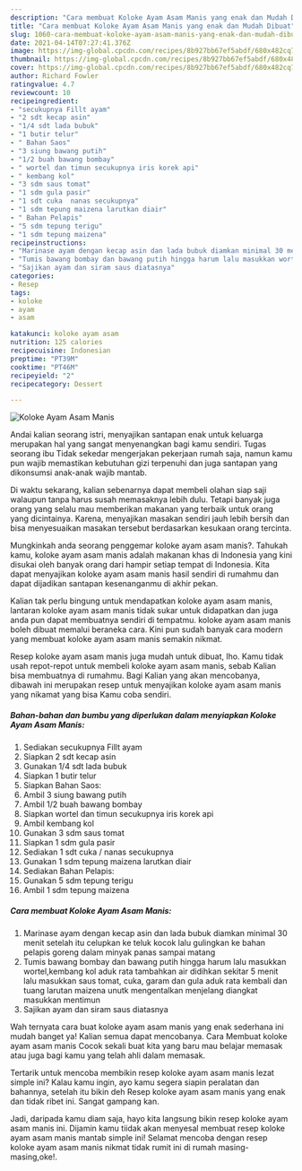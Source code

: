 ```yaml
---
description: "Cara membuat Koloke Ayam Asam Manis yang enak dan Mudah Dibuat"
title: "Cara membuat Koloke Ayam Asam Manis yang enak dan Mudah Dibuat"
slug: 1060-cara-membuat-koloke-ayam-asam-manis-yang-enak-dan-mudah-dibuat
date: 2021-04-14T07:27:41.376Z
image: https://img-global.cpcdn.com/recipes/8b927bb67ef5abdf/680x482cq70/koloke-ayam-asam-manis-foto-resep-utama.jpg
thumbnail: https://img-global.cpcdn.com/recipes/8b927bb67ef5abdf/680x482cq70/koloke-ayam-asam-manis-foto-resep-utama.jpg
cover: https://img-global.cpcdn.com/recipes/8b927bb67ef5abdf/680x482cq70/koloke-ayam-asam-manis-foto-resep-utama.jpg
author: Richard Fowler
ratingvalue: 4.7
reviewcount: 10
recipeingredient:
- "secukupnya Fillt ayam"
- "2 sdt kecap asin"
- "1/4 sdt lada bubuk"
- "1 butir telur"
- " Bahan Saos"
- "3 siung bawang putih"
- "1/2 buah bawang bombay"
- " wortel dan timun secukupnya iris korek api"
- " kembang kol"
- "3 sdm saus tomat"
- "1 sdm gula pasir"
- "1 sdt cuka  nanas secukupnya"
- "1 sdm tepung maizena larutkan diair"
- " Bahan Pelapis"
- "5 sdm tepung terigu"
- "1 sdm tepung maizena"
recipeinstructions:
- "Marinase ayam dengan kecap asin dan lada bubuk diamkan minimal 30 menit setelah itu celupkan ke teluk kocok lalu gulingkan ke bahan pelapis goreng dalam minyak panas sampai matang"
- "Tumis bawang bombay dan bawang putih hingga harum lalu masukkan wortel,kembang kol aduk rata tambahkan air didihkan sekitar 5 menit lalu masukkan saus tomat, cuka, garam dan gula aduk rata kembali dan tuang larutan maizena unutk mengentalkan menjelang diangkat masukkan mentimun"
- "Sajikan ayam dan siram saus diatasnya"
categories:
- Resep
tags:
- koloke
- ayam
- asam

katakunci: koloke ayam asam 
nutrition: 125 calories
recipecuisine: Indonesian
preptime: "PT39M"
cooktime: "PT46M"
recipeyield: "2"
recipecategory: Dessert

---
```



![Koloke Ayam Asam Manis](https://img-global.cpcdn.com/recipes/8b927bb67ef5abdf/680x482cq70/koloke-ayam-asam-manis-foto-resep-utama.jpg)

Andai kalian seorang istri, menyajikan santapan enak untuk keluarga merupakan hal yang sangat menyenangkan bagi kamu sendiri. Tugas seorang ibu Tidak sekedar mengerjakan pekerjaan rumah saja, namun kamu pun wajib memastikan kebutuhan gizi terpenuhi dan juga santapan yang dikonsumsi anak-anak wajib mantab.

Di waktu  sekarang, kalian sebenarnya dapat membeli olahan siap saji walaupun tanpa harus susah memasaknya lebih dulu. Tetapi banyak juga orang yang selalu mau memberikan makanan yang terbaik untuk orang yang dicintainya. Karena, menyajikan masakan sendiri jauh lebih bersih dan bisa menyesuaikan masakan tersebut berdasarkan kesukaan orang tercinta. 



Mungkinkah anda seorang penggemar koloke ayam asam manis?. Tahukah kamu, koloke ayam asam manis adalah makanan khas di Indonesia yang kini disukai oleh banyak orang dari hampir setiap tempat di Indonesia. Kita dapat menyajikan koloke ayam asam manis hasil sendiri di rumahmu dan dapat dijadikan santapan kesenanganmu di akhir pekan.

Kalian tak perlu bingung untuk mendapatkan koloke ayam asam manis, lantaran koloke ayam asam manis tidak sukar untuk didapatkan dan juga anda pun dapat membuatnya sendiri di tempatmu. koloke ayam asam manis boleh dibuat memalui beraneka cara. Kini pun sudah banyak cara modern yang membuat koloke ayam asam manis semakin nikmat.

Resep koloke ayam asam manis juga mudah untuk dibuat, lho. Kamu tidak usah repot-repot untuk membeli koloke ayam asam manis, sebab Kalian bisa membuatnya di rumahmu. Bagi Kalian yang akan mencobanya, dibawah ini merupakan resep untuk menyajikan koloke ayam asam manis yang nikamat yang bisa Kamu coba sendiri.

<!--inarticleads1-->

##### Bahan-bahan dan bumbu yang diperlukan dalam menyiapkan Koloke Ayam Asam Manis:

1. Sediakan secukupnya Fillt ayam
1. Siapkan 2 sdt kecap asin
1. Gunakan 1/4 sdt lada bubuk
1. Siapkan 1 butir telur
1. Siapkan  Bahan Saos:
1. Ambil 3 siung bawang putih
1. Ambil 1/2 buah bawang bombay
1. Siapkan  wortel dan timun secukupnya iris korek api
1. Ambil  kembang kol
1. Gunakan 3 sdm saus tomat
1. Siapkan 1 sdm gula pasir
1. Sediakan 1 sdt cuka / nanas secukupnya
1. Gunakan 1 sdm tepung maizena larutkan diair
1. Sediakan  Bahan Pelapis:
1. Gunakan 5 sdm tepung terigu
1. Ambil 1 sdm tepung maizena




<!--inarticleads2-->

##### Cara membuat Koloke Ayam Asam Manis:

1. Marinase ayam dengan kecap asin dan lada bubuk diamkan minimal 30 menit setelah itu celupkan ke teluk kocok lalu gulingkan ke bahan pelapis goreng dalam minyak panas sampai matang
1. Tumis bawang bombay dan bawang putih hingga harum lalu masukkan wortel,kembang kol aduk rata tambahkan air didihkan sekitar 5 menit lalu masukkan saus tomat, cuka, garam dan gula aduk rata kembali dan tuang larutan maizena unutk mengentalkan menjelang diangkat masukkan mentimun
1. Sajikan ayam dan siram saus diatasnya




Wah ternyata cara buat koloke ayam asam manis yang enak sederhana ini mudah banget ya! Kalian semua dapat mencobanya. Cara Membuat koloke ayam asam manis Cocok sekali buat kita yang baru mau belajar memasak atau juga bagi kamu yang telah ahli dalam memasak.

Tertarik untuk mencoba membikin resep koloke ayam asam manis lezat simple ini? Kalau kamu ingin, ayo kamu segera siapin peralatan dan bahannya, setelah itu bikin deh Resep koloke ayam asam manis yang enak dan tidak ribet ini. Sangat gampang kan. 

Jadi, daripada kamu diam saja, hayo kita langsung bikin resep koloke ayam asam manis ini. Dijamin kamu tiidak akan menyesal membuat resep koloke ayam asam manis mantab simple ini! Selamat mencoba dengan resep koloke ayam asam manis nikmat tidak rumit ini di rumah masing-masing,oke!.


